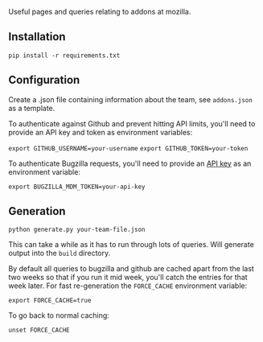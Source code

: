 Useful pages and queries relating to addons at mozilla.

Installation
------------

`pip install -r requirements.txt`

Configuration
-------------

Create a .json file containing information about the team, see `addons.json`
as a template.

To authenticate against Github and prevent hitting API limits, you'll need
to provide an API key and token as environment variables:

`export GITHUB_USERNAME=your-username`
`export GITHUB_TOKEN=your-token`

To authenticate Bugzilla requests, you'll need to provide an 
[API key](https://bugzilla.mozilla.org/userprefs.cgi?tab=apikey) as an 
environment variable:

`export BUGZILLA_MDM_TOKEN=your-api-key`

Generation
----------

`python generate.py your-team-file.json`

This can take a while as it has to run through lots of queries. Will generate
output into the `build` directory.

By default all queries to bugzilla and github are cached apart from the last
two weeks so that if you run it mid week, you'll catch the entries for that
week later. For fast re-generation the `FORCE_CACHE` environment variable:

`export FORCE_CACHE=true`

To go back to normal caching:

`unset FORCE_CACHE`
